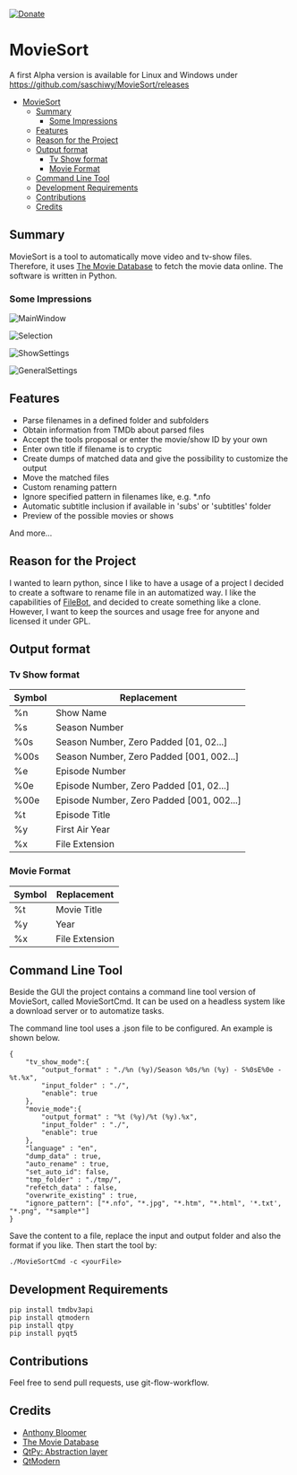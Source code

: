 [![Donate](https://img.shields.io/badge/Donate-PayPal-green.svg)](https://www.paypal.com/cgi-bin/webscr?cmd=_s-xclick&hosted_button_id=JBK73YUVW7MGW&source=url)

# MovieSort
A first Alpha version is available for Linux and Windows under https://github.com/saschiwy/MovieSort/releases 

- [MovieSort](#moviesort)
  - [Summary](#summary)
    - [Some Impressions](#some-impressions)
  - [Features](#features)
  - [Reason for the Project](#reason-for-the-project)
  - [Output format](#output-format)
    - [Tv Show format](#tv-show-format)
    - [Movie Format](#movie-format)
  - [Command Line Tool](#command-line-tool)
  - [Development Requirements](#development-requirements)
  - [Contributions](#contributions)
  - [Credits](#credits)

## Summary
MovieSort is a tool to automatically move video and tv-show files. Therefore, it uses [The Movie Database](https://www.themoviedb.org/) to fetch the movie data online. The software is written in Python.

### Some Impressions
![MainWindow](res/pics/01_mainWindows.png?raw=true "MainWindow")

![Selection](res/pics/02_Select.png?raw=true "Selection")

![ShowSettings](res/pics/03_ShowSettings.png?raw=true "ShowSettings")

![GeneralSettings](res/pics/04_GeneralSettings.png?raw=true "GeneralSettings")

## Features
- Parse filenames in a defined folder and subfolders
- Obtain information from TMDb about parsed files
- Accept the tools proposal or enter the movie/show ID by your own
- Enter own title if filename is to cryptic
- Create dumps of matched data and give the possibility to customize the output
- Move the matched files
- Custom renaming pattern
- Ignore specified pattern in filenames like, e.g. *.nfo
- Automatic subtitle inclusion if available in 'subs' or 'subtitles' folder
- Preview of the possible movies or shows

And more...

## Reason for the Project
I wanted to learn python, since I like to have a usage of a project I decided to create a software to rename file in an automatized way. I like the capabilities of [FileBot](https://www.filebot.net/), and decided to create something like a clone. However, I want to keep the sources and usage free for anyone and licensed it under GPL.



## Output format
### Tv Show format
|Symbol| Replacement                               |
|------|-------------------------------------------|
|%n    | Show Name                                 |
|%s    | Season Number                             |
|%0s   | Season Number, Zero Padded [01, 02...]    |
|%00s  | Season Number, Zero Padded [001, 002...]  |
|%e    | Episode Number                            |
|%0e   | Episode Number, Zero Padded [01, 02...]   |
|%00e  | Episode Number, Zero Padded [001, 002...] |
|%t    | Episode Title                             |
|%y    | First Air Year                            |
|%x    | File Extension                            |

### Movie Format
|Symbol| Replacement                               |
|------|-------------------------------------------|
|%t    | Movie Title                               |
|%y    | Year                                      |
|%x    | File Extension                            |

 ## Command Line Tool
 Beside the GUI the project contains a command line tool version of MovieSort, called MovieSortCmd. It can be used on a headless system like a download server or to automatize tasks.

The command line tool uses a .json file to be configured. An example is shown below.

~~~~{.json} 
{
    "tv_show_mode":{
        "output_format" : "./%n (%y)/Season %0s/%n (%y) - S%0sE%0e - %t.%x",
        "input_folder" : "./",
        "enable": true
    },
    "movie_mode":{
        "output_format" : "%t (%y)/%t (%y).%x",
        "input_folder" : "./",
        "enable": true
    },
    "language" : "en",
    "dump_data" : true, 
    "auto_rename" : true,
    "set_auto_id": false,
    "tmp_folder" : "./tmp/",
    "refetch_data" : false,
    "overwrite_existing" : true,
    "ignore_pattern": ["*.nfo", "*.jpg", "*.htm", "*.html", '*.txt', "*.png", "*sample*"]
}
~~~~

Save the content to a file, replace the input and output folder and also the format if you like. Then start the tool by:

~~~~
./MovieSortCmd -c <yourFile>
~~~~

## Development Requirements

~~~~
pip install tmdbv3api
pip install qtmodern
pip install qtpy
pip install pyqt5
~~~~

## Contributions
Feel free to send pull requests, use git-flow-workflow.

## Credits
- [Anthony Bloomer](https://github.com/AnthonyBloomer)
- [The Movie Database](https://www.themoviedb.org/)
- [QtPy: Abstraction layer](https://github.com/spyder-ide/qtpy)
- [QtModern](https://github.com/gmarull/qtmodern)